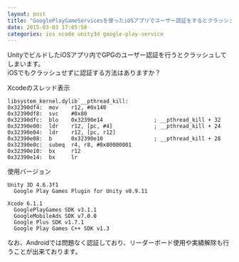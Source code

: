 ```yaml
---
layout: post
title: "GooglePlayGameServicesを使ったiOSアプリでユーザー認証をするとクラッシュする"
date: 2015-03-03 17:05:58
categories: ios xcode unity3d google-play-service
---
```

<p>UnityでビルドしたiOSアプリ内でGPGのユーザー認証を行うとクラッシュしてしまいます。<br>
iOSでもクラッシュせずに認証する方法はありますか？</p>

<p>Xcodeのスレッド表示</p>

<pre><code>libsystem_kernel.dylib`__pthread_kill:
0x32390df4:  mov    r12, #0x148
0x32390df8:  svc    #0x80
0x32390dfc:  blo    0x32390e14                ; __pthread_kill + 32
0x32390e00:  ldr    r12, [pc, #4]             ; __pthread_kill + 24
0x32390e04:  ldr    r12, [pc, r12]
0x32390e08:  b      0x32390e10                ; __pthread_kill + 28
0x32390e0c:  subeq  r4, r8, #0x80000001
0x32390e10:  bx     r12
0x32390e14:  bx     lr
</code></pre>

<p>使用バージョン</p>

<pre><code>Unity 3D 4.6.3f1
  Google Play Games Plugin for Unity v0.9.11

Xcode 6.1.1
  GooglePlayGames SDK v3.1.1
  GoogleMobileAds SDK v7.0.0
  Google Plus SDK v1.7.1
  Google Play Games C++ SDK v1.3
</code></pre>

<p>なお、Androidでは問題なく認証しており、リーダーボード使用や実績解除も行うことが出来ております。</p>
